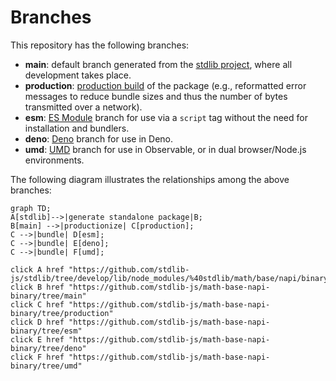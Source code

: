 <!--

@license Apache-2.0

Copyright (c) 2022 The Stdlib Authors.

Licensed under the Apache License, Version 2.0 (the "License");
you may not use this file except in compliance with the License.
You may obtain a copy of the License at

    http://www.apache.org/licenses/LICENSE-2.0

Unless required by applicable law or agreed to in writing, software
distributed under the License is distributed on an "AS IS" BASIS,
WITHOUT WARRANTIES OR CONDITIONS OF ANY KIND, either express or implied.
See the License for the specific language governing permissions and
limitations under the License.

-->

# Branches

This repository has the following branches:

-   **main**: default branch generated from the [stdlib project][stdlib-url], where all development takes place.
-   **production**: [production build][production-url] of the package (e.g., reformatted error messages to reduce bundle sizes and thus the number of bytes transmitted over a network).
-   **esm**: [ES Module][esm-url] branch for use via a `script` tag without the need for installation and bundlers.
-   **deno**: [Deno][deno-url] branch for use in Deno.
-   **umd**: [UMD][umd-url] branch for use in Observable, or in dual browser/Node.js environments.

The following diagram illustrates the relationships among the above branches:

```mermaid
graph TD;
A[stdlib]-->|generate standalone package|B;
B[main] -->|productionize| C[production];
C -->|bundle| D[esm];
C -->|bundle| E[deno];
C -->|bundle| F[umd];

click A href "https://github.com/stdlib-js/stdlib/tree/develop/lib/node_modules/%40stdlib/math/base/napi/binary"
click B href "https://github.com/stdlib-js/math-base-napi-binary/tree/main"
click C href "https://github.com/stdlib-js/math-base-napi-binary/tree/production"
click D href "https://github.com/stdlib-js/math-base-napi-binary/tree/esm"
click E href "https://github.com/stdlib-js/math-base-napi-binary/tree/deno"
click F href "https://github.com/stdlib-js/math-base-napi-binary/tree/umd"
```

[stdlib-url]: https://github.com/stdlib-js/stdlib/tree/develop/lib/node_modules/%40stdlib/math/base/napi/binary
[production-url]: https://github.com/stdlib-js/math-base-napi-binary/tree/production
[deno-url]: https://github.com/stdlib-js/math-base-napi-binary/tree/deno
[umd-url]: https://github.com/stdlib-js/math-base-napi-binary/tree/umd
[esm-url]: https://github.com/stdlib-js/math-base-napi-binary/tree/esm